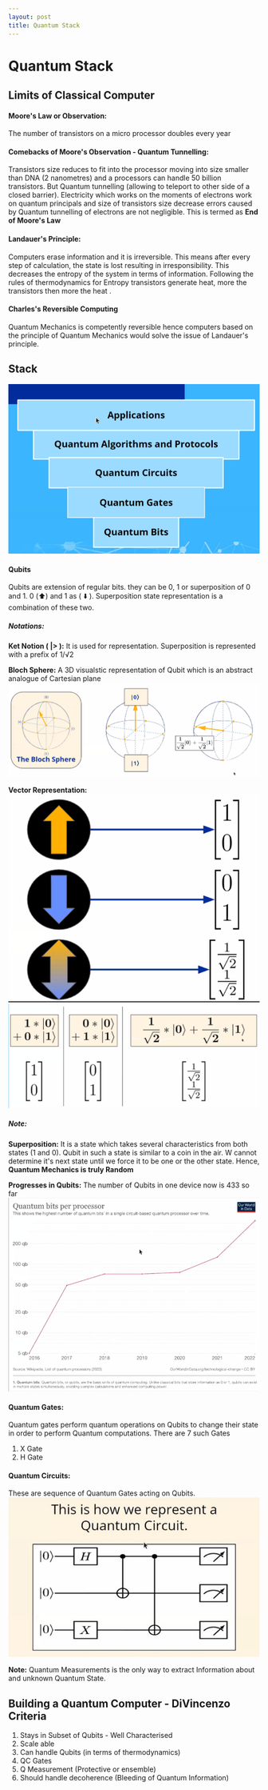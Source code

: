 ```yaml
---
layout: post
title: Quantum Stack
---
```

# Quantum Stack
## Limits of Classical Computer

#### Moore's Law or Observation:
The number of transistors on a micro processor doubles every year
#### Comebacks of Moore's Observation - Quantum Tunnelling:
Transistors size reduces to fit into the processor moving into size smaller than DNA (2 nanometres) and a processors can handle 50 billion transistors.
But Quantum tunnelling (allowing to teleport to other side of a closed barrier). Electricity which works on the moments of electrons work on quantum principals and size of transistors size decrease errors caused by Quantum tunnelling of electrons are not negligible. This is termed as **End of Moore's Law**

#### Landauer's Principle:
Computers erase information and it is irreversible. This means after every step of calculation, the state is lost resulting in irresponsibility. This decreases the entropy of the system in terms of information. Following the rules of thermodynamics for Entropy transistors generate heat, more the transistors then more the heat . 

#### Charles's Reversible Computing
Quantum Mechanics is competently reversible hence computers based on the principle of Quantum Mechanics would solve the issue of Landauer's principle.

## Stack
![quantum-stack](../assets/images/quantum_stack.png)

#### Qubits
Qubits are extension of regular bits. they can be 0, 1 or superposition of 0 and 1. 
0 (⬆️) and 1 as ( ⬇️ ). Superposition state representation is a combination of these two.

##### Notations:
**Ket Notion ( $| >$ ):**
It is used for representation. Superposition is represented with a prefix of $1/√2$

**Bloch Sphere:**
A 3D visualstic representation of Qubit which is an abstract analogue of Cartesian plane 
![bloch-sphere](../assets/images/bloch_sphere.png)

**Vector Representation:**
![quantum-state-as-vectors](../assets/images/qstate_vector_representation.png)
![quantum-vectors-math](../assets/images/quantum_vectors_math.png)

##### Note:
**Superposition:**
It is a state which takes several characteristics from both states (1 and 0). Qubit in such a state is similar to a coin in the air. W cannot determine it's next state until we force it to be one or the other state.  Hence, **Quantum Mechanics is truly Random**

**Progresses in Qubits:**
The number of Qubits in one device now is 433 so far
![number-of-qubits-graphs](../assets/images/number_of_qubits_graphs.png)
#### Quantum Gates:
Quantum gates perform quantum operations on Qubits to change their state in order to perform Quantum computations. There are 7 such Gates
1. X Gate
2. H Gate
#### Quantum Circuits:
These are sequence of Quantum Gates acting on Qubits.
![quantum-circuit](../assets/images/quantum_circuits.jpg)

**Note:**
Quantum Measurements is the only way to extract Information about and unknown Quantum State.

## Building a Quantum Computer - DiVincenzo Criteria
1. Stays in Subset of Qubits - Well Characterised
2. Scale able 
3. Can handle Qubits (in terms of thermodynamics)
4. QC Gates
5. Q Measurement (Protective or ensemble)
6. Should handle decoherence (Bleeding of Quantum Information)